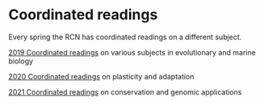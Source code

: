 
# Coordinated readings

Every spring the RCN has coordinated readings on a different subject.

[2019 Coordinated readings](2019_readings.md) on various subjects in evolutionary and marine biology

[2020 Coordinated readings](2020_readings.md) on plasticity and adaptation

[2021 Coordinated readings](2021_readings.md) on conservation and genomic applications
